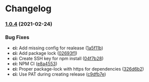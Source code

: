 # Changelog

### [1.0.4](https://github.com/bitcoinvault/explorer/compare/v1.0.3...v1.0.4) (2021-02-24)


### Bug Fixes

* **ci:** Add missing config for realease ([1a5f11b](https://github.com/bitcoinvault/explorer/commit/1a5f11ba0df146e7e40ea813e866999af7c40a65))
* **ci:** Add package lock ([02693f1](https://github.com/bitcoinvault/explorer/commit/02693f13cb8b762ac594530d660f423014bfa0c4))
* **ci:** Create SSH key for npm install ([04f7b28](https://github.com/bitcoinvault/explorer/commit/04f7b28128585a329fddffed4c86ca1165574093))
* **ci:** NPM CI ([e8a4553](https://github.com/bitcoinvault/explorer/commit/e8a45536ceb98dbdca6cf460aadcf310350d14c9))
* **ci:** Proper package-lock with https for dependencies ([326d6b2](https://github.com/bitcoinvault/explorer/commit/326d6b24b93af3be65e985c8c16c5d8584fbd2ca))
* **ci:** Use PAT during creating release ([c9dfb7e](https://github.com/bitcoinvault/explorer/commit/c9dfb7ed59c8643b4e6be82cde7cf846e2e759de))
